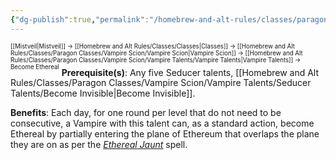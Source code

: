 ```yaml
---
{"dg-publish":true,"permalink":"/homebrew-and-alt-rules/classes/paragon-classes/vampire-scion/vampire-talents/seducer-talents/become-ethereal/"}
---
```


<sup><sup>[[Mistveil\|Mistveil]] → [[Homebrew and Alt Rules/Classes/Classes\|Classes]] → [[Homebrew and Alt Rules/Classes/Paragon Classes/Vampire Scion/Vampire Scion\|Vampire Scion]] → [[Homebrew and Alt Rules/Classes/Paragon Classes/Vampire Scion/Vampire Talents/Vampire Talents\|Vampire Talents]] → Become Ethereal</sup></sup>
**Prerequisite(s)**: Any five Seducer talents, [[Homebrew and Alt Rules/Classes/Paragon Classes/Vampire Scion/Vampire Talents/Seducer Talents/Become Invisible\|Become Invisible]].

**Benefits**: Each day, for one round per level that do not need to be consecutive, a Vampire with this talent can, as a standard action, become Ethereal by partially entering the plane of Ethereum that overlaps the plane they are on as per the *[Ethereal Jaunt](https://www.d20pfsrd.com/magic/all-spells/e/ethereal-jaunt/)* spell. 